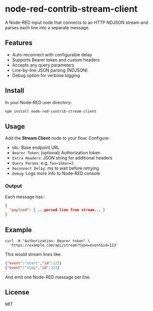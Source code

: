 # node-red-contrib-stream-client

A Node-RED input node that connects to an HTTP NDJSON stream and parses each line into a separate message.

## Features

- Auto-reconnect with configurable delay
- Supports Bearer token and custom headers
- Accepts any query parameters
- Line-by-line JSON parsing (NDJSON)
- Debug option for verbose logging

## Install

In your Node-RED user directory:
```bash
npm install node-red-contrib-stream-client
```

## Usage

Add the **Stream Client** node to your flow. Configure:

- `URL`: Base endpoint URL
- `Bearer Token`: (optional) Authorization token
- `Extra Headers`: JSON string for additional headers
- `Query Params`: e.g. `foo=1&bar=2`
- `Reconnect Delay`: ms to wait before retrying
- `Debug`: Logs more info to Node-RED console

### Output
Each message has:
```json
{
  "payload": { ...parsed line from stream... }
}
```

## Example

```curl
curl -H "Authorization: Bearer token" \
  'https://example.com/api/stream?type=event&id=123'
```

This would stream lines like:
```json
{"event":"start","id":123}
{"event":"stop","id":123}
```

And emit one Node-RED message per line.

## License
MIT